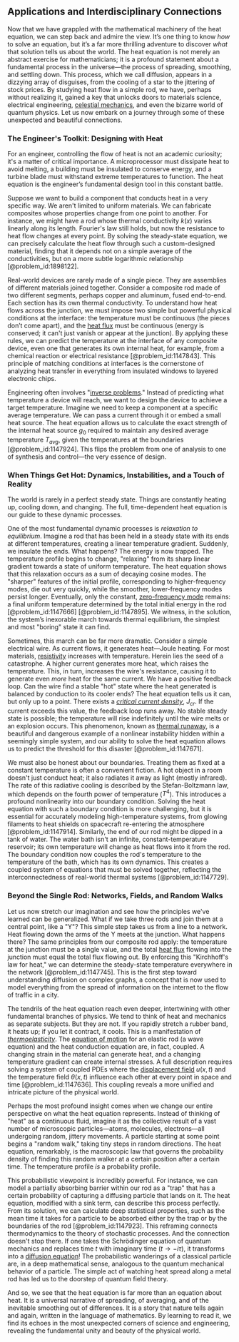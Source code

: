 ## Applications and Interdisciplinary Connections

Now that we have grappled with the mathematical machinery of the heat equation, we can step back and admire the view. It’s one thing to know *how* to solve an equation, but it’s a far more thrilling adventure to discover *what* that solution tells us about the world. The heat equation is not merely an abstract exercise for mathematicians; it is a profound statement about a fundamental process in the universe—the process of spreading, smoothing, and settling down. This process, which we call diffusion, appears in a dizzying array of disguises, from the cooling of a star to the jittering of stock prices. By studying heat flow in a simple rod, we have, perhaps without realizing it, gained a key that unlocks doors to materials science, electrical engineering, [celestial mechanics](@article_id:146895), and even the bizarre world of quantum physics. Let us now embark on a journey through some of these unexpected and beautiful connections.

### The Engineer's Toolkit: Designing with Heat

For an engineer, controlling the flow of heat is not an academic curiosity; it's a matter of critical importance. A microprocessor must dissipate heat to avoid melting, a building must be insulated to conserve energy, and a turbine blade must withstand extreme temperatures to function. The heat equation is the engineer’s fundamental design tool in this constant battle.

Suppose we want to build a component that conducts heat in a very specific way. We aren't limited to uniform materials. We can fabricate composites whose properties change from one point to another. For instance, we might have a rod whose thermal conductivity $k(x)$ varies linearly along its length. Fourier's law still holds, but now the resistance to heat flow changes at every point. By solving the steady-state equation, we can precisely calculate the heat flow through such a custom-designed material, finding that it depends not on a simple average of the conductivities, but on a more subtle logarithmic relationship [@problem_id:1898122].

Real-world devices are rarely made of a single piece. They are assemblies of different materials joined together. Consider a composite rod made of two different segments, perhaps copper and aluminum, fused end-to-end. Each section has its own thermal conductivity. To understand how heat flows across the junction, we must impose two simple but powerful physical conditions at the interface: the temperature must be continuous (the pieces don’t come apart), and the [heat flux](@article_id:137977) must be continuous (energy is conserved; it can't just vanish or appear at the junction). By applying these rules, we can predict the temperature at the interface of any composite device, even one that generates its own internal heat, for example, from a chemical reaction or electrical resistance [@problem_id:1147843]. This principle of matching conditions at interfaces is the cornerstone of analyzing heat transfer in everything from insulated windows to layered electronic chips.

Engineering often involves "[inverse problems](@article_id:142635)." Instead of predicting what temperature a device will reach, we want to design the device to achieve a target temperature. Imagine we need to keep a component at a specific average temperature. We can pass a current through it or embed a small heat source. The heat equation allows us to calculate the exact strength of the internal heat source $g_0$ required to maintain any desired average temperature $T_{avg}$, given the temperatures at the boundaries [@problem_id:1147924]. This flips the problem from one of analysis to one of synthesis and control—the very essence of design.

### When Things Get Hot: Dynamics, Instabilities, and a Touch of Reality

The world is rarely in a perfect steady state. Things are constantly heating up, cooling down, and changing. The full, time-dependent heat equation is our guide to these dynamic processes.

One of the most fundamental dynamic processes is *relaxation to equilibrium*. Imagine a rod that has been held in a steady state with its ends at different temperatures, creating a linear temperature gradient. Suddenly, we insulate the ends. What happens? The energy is now trapped. The temperature profile begins to change, "relaxing" from its sharp linear gradient towards a state of uniform temperature. The heat equation shows that this relaxation occurs as a sum of decaying cosine modes. The "sharper" features of the initial profile, corresponding to higher-frequency modes, die out very quickly, while the smoother, lower-frequency modes persist longer. Eventually, only the constant, [zero-frequency mode](@article_id:166203) remains: a final uniform temperature determined by the total initial energy in the rod [@problem_id:1147666] [@problem_id:1147895]. We witness, in the solution, the system’s inexorable march towards thermal equilibrium, the simplest and most "boring" state it can find.

Sometimes, this march can be far more dramatic. Consider a simple electrical wire. As current flows, it generates heat—Joule heating. For most materials, [resistivity](@article_id:265987) increases with temperature. Herein lies the seed of a catastrophe. A higher current generates more heat, which raises the temperature. This, in turn, increases the wire's resistance, causing it to generate even *more* heat for the same current. We have a positive feedback loop. Can the wire find a stable "hot" state where the heat generated is balanced by conduction to its cooler ends? The heat equation tells us it can, but only up to a point. There exists a *[critical current density](@article_id:185221)*, $J_{cr}$. If the current exceeds this value, the feedback loop runs away. No stable steady state is possible; the temperature will rise indefinitely until the wire melts or an explosion occurs. This phenomenon, known as [thermal runaway](@article_id:144248), is a beautiful and dangerous example of a nonlinear instability hidden within a seemingly simple system, and our ability to solve the heat equation allows us to predict the threshold for this disaster [@problem_id:1147671].

We must also be honest about our boundaries. Treating them as fixed at a constant temperature is often a convenient fiction. A hot object in a room doesn't just conduct heat; it also radiates it away as light (mostly infrared). The rate of this radiative cooling is described by the Stefan-Boltzmann law, which depends on the fourth power of temperature ($T^4$). This introduces a profound nonlinearity into our boundary condition. Solving the heat equation with such a boundary condition is more challenging, but it is essential for accurately modeling high-temperature systems, from glowing filaments to heat shields on spacecraft re-entering the atmosphere [@problem_id:1147914]. Similarly, the end of our rod might be dipped in a tank of water. The water bath isn't an infinite, constant-temperature reservoir; its own temperature will change as heat flows into it from the rod. The boundary condition now couples the rod's temperature to the temperature of the bath, which has its own dynamics. This creates a coupled system of equations that must be solved together, reflecting the interconnectedness of real-world thermal systems [@problem_id:1147729].

### Beyond the Single Rod: Networks, Fields, and Random Walks

Let us now stretch our imagination and see how the principles we've learned can be generalized. What if we take three rods and join them at a central point, like a "Y"? This simple step takes us from a line to a network. Heat flowing down the arms of the Y meets at the junction. What happens there? The same principles from our composite rod apply: the temperature at the junction must be a single value, and the total [heat flux](@article_id:137977) flowing into the junction must equal the total flux flowing out. By enforcing this "Kirchhoff's law for heat," we can determine the steady-state temperature everywhere in the network [@problem_id:1147745]. This is the first step toward understanding diffusion on complex graphs, a concept that is now used to model everything from the spread of information on the internet to the flow of traffic in a city.

The tendrils of the heat equation reach even deeper, intertwining with other fundamental branches of physics. We tend to think of heat and mechanics as separate subjects. But they are not. If you rapidly stretch a rubber band, it heats up; if you let it contract, it cools. This is a manifestation of *[thermoelasticity](@article_id:157953)*. The [equation of motion](@article_id:263792) for an elastic rod (a wave equation) and the heat conduction equation are, in fact, coupled. A changing strain in the material can generate heat, and a changing temperature gradient can create internal stresses. A full description requires solving a system of coupled PDEs where the [displacement field](@article_id:140982) $u(x,t)$ and the temperature field $\theta(x,t)$ influence each other at every point in space and time [@problem_id:1147636]. This coupling reveals a more unified and intricate picture of the physical world.

Perhaps the most profound insight comes when we change our entire perspective on what the heat equation represents. Instead of thinking of "heat" as a continuous fluid, imagine it as the collective result of a vast number of microscopic particles—atoms, molecules, electrons—all undergoing random, jittery movements. A particle starting at some point begins a "random walk," taking tiny steps in random directions. The heat equation, remarkably, is the macroscopic law that governs the probability density of finding this random walker at a certain position after a certain time. The temperature profile *is* a probability profile.

This probabilistic viewpoint is incredibly powerful. For instance, we can model a partially absorbing barrier within our rod as a "trap" that has a certain probability of capturing a diffusing particle that lands on it. The heat equation, modified with a sink term, can describe this process perfectly. From its solution, we can calculate deep statistical properties, such as the mean time it takes for a particle to be absorbed either by the trap or by the boundaries of the rod [@problem_id:1147923]. This reframing connects thermodynamics to the theory of stochastic processes. And the connection doesn't stop there. If one takes the Schrödinger equation of quantum mechanics and replaces time $t$ with imaginary time ($t \to -i\tau$), it transforms into a [diffusion equation](@article_id:145371)! The probabilistic wanderings of a classical particle are, in a deep mathematical sense, analogous to the quantum mechanical behavior of a particle. The simple act of watching heat spread along a metal rod has led us to the doorstep of quantum field theory.

And so, we see that the heat equation is far more than an equation about heat. It is a universal narrative of spreading, of averaging, and of the inevitable smoothing out of differences. It is a story that nature tells again and again, written in the language of mathematics. By learning to read it, we find its echoes in the most unexpected corners of science and engineering, revealing the fundamental unity and beauty of the physical world.